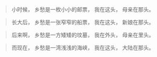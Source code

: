 >小时候，
乡愁是一枚小小的邮票，
我在这头，
母亲在那头。

>长大后，
乡愁是一张窄窄的船票，
我在这头，
新娘在那头。

>后来啊，
乡愁是一方矮矮的坟墓，
我在外头，
母亲在里头。

>而现在，
乡愁是一湾浅浅的海峡，
我在这头，
大陆在那头。
